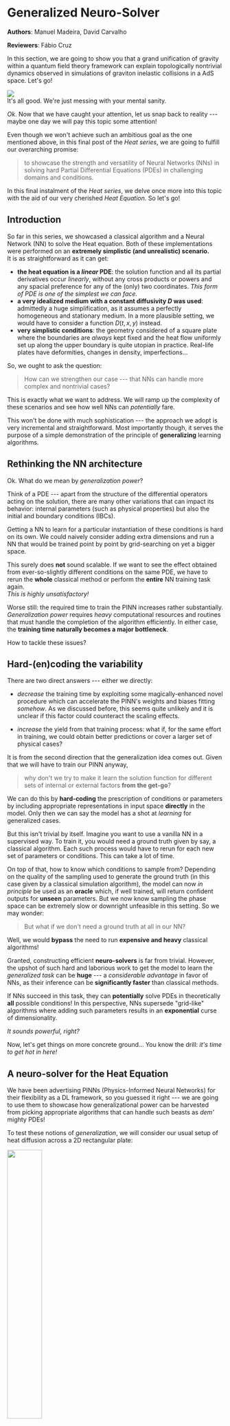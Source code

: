 # Generalized Neuro-Solver

**Authors**: Manuel Madeira, David Carvalho

**Reviewers**: Fábio Cruz


In this section, we are going to show you that a grand unification
of gravity within a quantum field theory framework can explain topologically
nontrivial dynamics observed in simulations of graviton inelastic collisions
in a AdS space. Let's go!

<div class="flex sm:justify-center">
<img src="/../_static/pdes/shaq.gif" class="max-w-xs mb-0">
</div>
<span class="mt-0 block sm:text-center text-base"> It's all good. We're just
messing with your mental sanity.
</span>

*Ok*. Now that we have caught your attention, let us snap back to reality
--- maybe one day we will pay this topic some attention!

Even though we won't achieve such an ambitious goal as the one mentioned
above, in this final post of the *Heat series*, we are going to fulfill our
overarching promise:

> to showcase the strength and versatility of Neural Networks (NNs) in solving
> hard Partial Differential Equations (PDEs) in challenging domains and conditions.

In this final instalment of the *Heat series*, we delve once more into this topic
with the aid of our very cherished *Heat Equation*.
So let's go!

## Introduction

So far in this series, we showcased a classical algorithm and a Neural Network
(NN) to solve the Heat equation.
Both of these implementations were performed on an **extremely simplistic (and
unrealistic) scenario.** \
It is as straightforward as it can get:
+ **the heat equation is a *linear* PDE**: the solution function and all its
partial derivatives occur *linearly*, without any cross products or powers and
any spacial preference for any of the (only) two coordinates.
*This form of PDE is one of the simplest we can face.*
+ **a very idealized medium with a constant diffusivity $D$ was used**:
admittedly a huge simplification, as it assumes a perfectly homogeneous and
stationary medium.
In a more plausible setting, we would have to consider a function $D(t, x, y)$
instead.
+ **very simplistic conditions**: the geometry considered of a square plate
where the boundaries are *always* kept fixed and the heat flow uniformly set up
along the upper boundary is quite utopian in practice. Real-life plates have
deformities, changes in density, imperfections...

So, we ought to ask the question:

> How can we strengthen our case --- that NNs can handle more complex and
> nontrivial cases?

This is exactly what we want to address. We will ramp up the complexity of these scenarios and see how well NNs can
*potentially* fare.

This won't be done with much sophistication --- the approach we adopt
is very incremental and straightforward.
Most importantly though, it serves the purpose of a simple demonstration of the
principle of **generalizing** learning algorithms.

## Rethinking the NN architecture

Ok. What do we mean by *generalization power*?

Think of a PDE --- apart from the structure of the differential operators
acting on the solution, there are many other variations that can impact its
behavior: internal parameters (such as physical properties) but also the
initial and boundary conditions (IBCs).

Getting a NN to learn for a particular instantiation of these conditions is
hard on its own. We could naively consider adding extra dimensions and run a NN
that would be trained point by point by grid-searching on yet a bigger space.

This surely does **not** sound scalable. If we want to see the
effect obtained from ever-so-slightly different conditions on the same PDE,
we have to rerun the **whole** classical method or perform
the **entire** NN training task again. \
*This is highly unsatisfactory!*

Worse still: the required time to train the PINN increases rather
substantially.
*Generalization power* requires *heavy* computational resources and routines that must
handle the completion of the algorithm efficiently.
In either case, the **training time naturally becomes a major bottleneck**.

How to tackle these issues?

## Hard-(en)coding the variability

There are two direct answers --- either we directly:
+ *decrease* the training time by exploiting some magically-enhanced novel
procedure which can accelerate the PINN's weights and biases fitting *somehow*.
As we discussed before, this seems quite unlikely and it is unclear if this
factor could counteract the scaling effects.

+ *increase* the yield from that training process: what if, for the same effort
in training, we could obtain better predictions or cover a larger set of physical
cases?

It is from the second direction that the generalization idea comes out.
Given that we will have to train our PINN anyway,

> why don't we try to make it learn the solution function for different sets
> of internal or external factors **from the get-go**?

We can do this by **hard-coding** the prescription of conditions or parameters by
including appropriate representations in input space **directly** in the model.
Only then we can say the model has a shot at *learning* for generalized cases.

But this isn't trivial by itself. Imagine you want to use a vanilla NN in a supervised way.
To train it, you would need a ground truth given by say, a classical algorithm.
Each such process would have to rerun for each new set of parameters or conditions.
This can take a lot of time.

On top of that, how to know which conditions to sample from? Depending on the quality of the sampling
used to generate the ground truth (in this case given by a classical simulation
 algorithm), the model can now *in principle* be used as an **oracle** which,
 if well trained, will return confident outputs for **unseen** parameters.
 But we now know sampling the phase space can be extremely slow or downright
 unfeasible in this setting. So we may wonder:

> But what if we don't need a ground truth at all in our NN?

Well, we would **bypass** the need to run **expensive and heavy** classical
algorithms!

Granted, constructing efficient **neuro-solvers** is far from trivial. However,
the upshot of such hard and laborious work to get the model to learn the
*generalized task* can be **huge** ---
a *considerable advantage* in favor of NNs, as their inference can be **significantly
faster** than classical methods.

If NNs succeed in this task, they can **potentially** solve PDEs in
theoretically **all** possible conditions!
In this perspective, NNs supersede "grid-like" algorithms where adding such
parameters results in an **exponential** curse of dimensionality.

*It sounds powerful, right?*

Now, let's get things on more concrete ground...
You know the drill: *it's time to get hot in here!*

## A neuro-solver for the Heat Equation

We have been advertising PINNs (Physics-Informed Neural Networks) for their
flexibility as a DL framework, so you guessed it right --- we are going to use
them to showcase how generalizational power can be harvested from picking
appropriate algorithms that can handle such beasts as *dem'* mighty PDEs!

To test these notions of *generalization*, we will consider our usual setup of
heat diffusion across a 2D rectangular plate:

<div class="flex sm:justify-center max-w-md sm:mx-auto">
    <img style="width:40%;" src="/../_static/pdes/IBCs_hot_edge.png">
</div>

Fig. 1: The usual initial and boundary conditions (IBCs) we assume to solve the Heat Equation on the 2D plate. Credits: David Carvalho / Inductiva.

It states that the temperature profile $u(t,x,y)$ must satisfy:

$$
\left[ \frac{\partial}{\partial t} - D \left( \frac{\partial^2}{\partial x ^2} + \frac{\partial^2}{\partial y ^2} \right) \right]u(t,x,y)= 0,
$$

With it, let's investigate three topics:

+ **Learning for parametrized boundary conditions**: keeping this admittedly simple
domain, we *parametrize* the top edge temperature $u_{\rm top}$ into our PINN.
After the network has been trained, we compare its prediction for an *unseen*
top edge temperature by benchmarking it 
with respect to the classical algorithm (FDM) output.
+ **Learning for different domains**: we see how well PINNs can solve when
using more complex geometries. We will solve the Heat Equation with a PINN
in a more challenging domain, where a spherical hole is punched into the
interior of the plate.
+ **Learning without generalizing**: we will benchmark how much slower it
gets if generalization principles are neglected. In other words, we will adress 
generalization by brute force. Using our new holed plate,
we will run PINNs that can solve across this harder domain *when trained (each 
at a time) for various diffusitivities $D$*.

### Let's Heat `run`

You don't need to program anything --- you can find and run our code in our
dedicated `github` repository
[here](https://github.com/inductiva/blog_code_snippets)
and train your powerful PINNs!

## Getting a PINN to generalize across boundary conditions

Until now, only **fixed** scenarios for which the boundary and
initial conditions were set *a priori* were used (like the ones just above).
In this framework, the PINN is trained to fit **exclusively** with those
conditions.

This is naturally far from ideal. If we were to change the initial temperature
of any edge **by a teeny tiny bit**, the model output for such a system would
already be of **dubious** predictive power!

So, we face a structural question here:

> How can we encode this boundary information as input to the PINN in a way
the model can effectively generalize its effect on the output solution?

To answer this, let's focus on an extremely simple setup to showcase this
training capability. We will keep *all* boundary and initial conditions fixed
*except* for the temperature of the top edge, which can now *change*.

Once again, we pick the simplest approach to achieve generalization: via
**parametrization**. In this way, we think of encoding the variation by means
of *variables* (or any other sensible descriptor) to allow the NN to extend the
solution function to other IBCs *natively* in its architecture.

In this simple configuration, a single **parameter** $u_{\rm top}$ will become
an **additional** input.

<div class="flex sm:justify-center sm:mx-auto">
    <img style="width:80%;" src="/../_static/pdes/PINN_top_edge.png">
</div>

Fig 2: Our PINN will now be able to learn the behavior of the solution as the hot edge temperature $u_{\rm top}$ is an input of the model. Credits: David Carvalho / Inductiva.

To see how well the PINN fares, we:
- train it by sampling many instances of $u_{\rm top}$
within the range $[-1, 1]^\mathrm{o}C$.
- then infer for the unseen case $u_{\rm top} = 0^\mathrm{o}C$.

### Running...

Do you remember when in we
mentioned that our implementation was able to accommodate some extra complexity?
Time to exploit it!

The command line instruction to trigger this experiment and generate the PINN output
is simply:

```
python heat_idrlnet.py --max_iter=10000 --output_folder=generalization_bc --hot_edge_temp_range=-1,1 --hot_edge_temp_to_plot=0 --output_num_x=500 --output_num_y=500 --colorbar_limits=-1.2,1.2
```

The script `heat_idrlnet.py` trains a PINN in the setting described throughout 
the Heat series. The flags in this command line fulfill different purposes:
+ `max_iter` defines the total number of training epochs;
+ `output_folder` determines the directory where the resulting files stemming
  from the PINN training procedure are stored;
+ `hot_edge_temp_range` is the range of hot edge temperatures within which the 
  PINN is trained;
+ `hot_edge_temp_to_plot` is the hot edge temperature to which we intend to
  infer results;
+ `output_num_x` and `output_num_y` define the discretization along the x-axis 
  and y-axis, respectively, of the grid in which we infer results;
+ `colorbar_limits` defines the range of the colorbar used.

Let's analyze it by using a classical Finite Difference Method (FDM) for
$u_{\rm top} =0 \;^\mathrm{o}C$) as the benchmark.

<div class="flex flex-col sm:justify-center max-w-lg sm:mx-auto space-y-2">
<video class="mb-0" style="width:80%;" loop muted autoplay preload="auto">
    <source src="../_static/pdes/generalization_bc.mp4" type="video/mp4">
</video>
<video class="mb-0" style="width:80%;" loop muted autoplay preload="auto">
    <source src="../_static/pdes/generalization_bc_fdm.mp4" type="video/mp4">
</video>
<video class="mb-0" style="width:80%;" loop muted autoplay preload="auto">
    <source src="../_static/pdes/generalization_bc_error.mp4" type="video/mp4">
</video>
</div>

Fig. 3: A PINN estimate of the solution of the Heat Equation for a top edge temperature $u_{\rm top} = 0^\mathrm{o}C$ [top], the output generated by a classical (FDM) method [middle] and their difference [bottom]. Credits: Manuel Madeira / Inductiva.

Very nice! As expected, the network [top] recovers the diffusion patterns
predicted by the classical algorithm [middle].
We can track the error by plotting their difference [bottom], where a great
resemblance arises. This plot can be easily obtained by running the provided `heat_error.py` python script. 
We notice that the main source of error is found in the
upper corners where cold and hot edges get in touch, generating an extremely
sharp transition that the PINN struggles to keep up with.

Even though some minor numerical deviations are seen, these are justifiable
given that the task that we have provided to the PINN is **significantly harder**,
and we kept the total number of epochs and Neural Network architecture as before
in the series.

*Lesson:* for the same amount of training, clever architectures can indeed
provide us the generalization power we sought, saving us a huge amount of
computation resources and with very little damage in results accuracy!

## Probing complex geometries

We are interested in testing PINNs for more complex geometries than the regular 
square plate. Let us then now go the extra mile and address precisely the
challenges of probing **different domains** with NNs.

PINNs are particularly well suited to address complex geometries as it only
requires **a proper domain sampler** that provides both:
- boundary and initial points with the correct target value (given by the
ground truth);
- and interior points where the PINN computes the PDE residual and then
backpropagates it.

In fact, the PINN solution function will be defined for values outside of the
domain considered, but we just neglect it.

Our code implementation supports designing a plate with an arbitrary number of
holes inside the problem domain.
Let's focus on a single hole at the plate center:

<div class="flex sm:justify-center max-w-md sm:mx-auto">
    <img style="width:60%;" src="/../_static/pdes/IBCs_hole.png">
</div>

Fig. 4: We now generalize our boundary and initial conditions given the domain by taking the top edge temperature as a variable parameter $u_{\rm top} \in [-1,1] \;^\mathrm{o}C$,
while the hole boundary is of the hot or cold type. Credits: David Carvalho / Inductiva.

Given this, we keep the boundary and initial conditions as in the previous setting
(top edge at the maximal temperature ($u =  1\;^\mathrm{o}C$) and the rest of
the boundaries and initial points at the minimal temperature ($u = -1\;^\mathrm{o}C$).

We consider two types of holes now:

+ **Hot hole**: The points sampled from the hole boundary are set to the 
maximal temperature ($u = 1\;^\mathrm{o}C$);
+ **Cold hole**: Conversely, in this case, the points sampled from the hole
boundary are set to the minimal temperature ($u = -1\;^\mathrm{o}C$).

## Running our code

Let's now get some code running! The instruction in the command line that leads to the PINN results is the following:
```
python heat_idrlnet.py --max_iter=10000 --output_folder=hot_hole --holes_list=0,0,0.1 --output_num_x=500 --output_num_y=500 --colorbar_limits=-1.5,1.5
```

For instance, the cold hole setting can be run as:

```
python heat_idrlnet.py --max_iter=10000 --output_folder=cold_hole --holes_list=0,0,0.1 --holes_temp=-1 --output_num_x=500 --output_num_y=500 --colorbar_limits=-1.5,1.5
```

Regarding the new flags in these command lines:
+ `holes_list` is the list of holes we consider in our plate, where each
  group of three contiguous entries define a hole as 
  $(x_\rm{center}, y_\rm{center}, radius)$ ;
+ `holes_temp` defines the temperature of the holes boundaries (it is not 
  defined for the hot hole as it is $1\;^\mathrm{o}C$ by default);

So, for the same $u_{\rm top} = 1\;^\mathrm{o}C$, we see the difference in the
profile for both the cold and hot hole edge scenarios:

<div class="flex flex-col sm:justify-center max-w-lg sm:mx-auto space-y-2">
<video class="mb-0" style="width:80%;" loop muted autoplay preload="auto">
    <source src="../_static/pdes/hot_hole.mp4" type="video/mp4">
</video>
<video class="mb-0" style="width:80%;" loop muted autoplay preload="auto">
    <source src="../_static/pdes/cold_hole.mp4" type="video/mp4">
</video>
</div>
Fig. 5: Heat diffusion profiles for a hot [top] and cold [bottom] temperature of the hole boundary. Case on point: small changes in parameters can result in very different outputs! Credits: Manuel Madeira / Inductiva.

*Woah*! The results from these experiments are clear: the hole in the domain
clearly affects the heat diffusion profile in **very different** outputs!

- When the hole boundary is cold, the heat source remains the same and so
the same general downward parabolic-like behavior we've discussed is observed. 
The main difference is that heat flows *around* the hole.
- The more interesting case occurs when we also pump energy into the plate
through the hole boundary.
In that case, another pattern is added -- a radial outflow.
The interference between these two streams is obtained in opposite directions:
while the cold hole suppresses the heat diffusion towards closer regions to
the hole border.

But this is still intuitive enough. But how to think of a highly complex
interference pattern? Let's put our code handling more exotic domains!

For instance, let's think of more physically-relevant cases. 
Can we understand the physics behind this irregular setting where 3 holes of
various sizes and positions are found and the boundary is now curved?

<div class="flex flex-col sm:justify-center max-w-lg sm:mx-auto space-y-2">
<video class="mb-0" style="width:80%;" loop muted autoplay preload="auto">
    <source src="../_static/pdes/3_holes.mp4" type="video/mp4">
</video>

Fig. 6: Heat flow across a more complex domain composed of three holes of varying sizes and positions, as well as curved left and right boundaries. Credits: Manuel Madeira / Inductiva.

## Generalizing through grid-searching (is inefficient)

To make a point (and get more awesome visualizations 😁), let's see how the
output changes by changing the diffusitivity rate $D$ for the hot hole
scenario.

For that, we simply run each PDE for each $D$:
<div class="flex flex-col sm:justify-center max-w-lg sm:mx-auto space-y-2">
<video class="mb-0" style="width:80%;" loop muted autoplay preload="auto">
    <source src="../_static/pdes/hot_hole_d0.01.mp4" type="video/mp4">
</video>
<video class="mb-0" style="width:80%;" loop muted autoplay preload="auto">
    <source src="../_static/pdes/hot_hole.mp4" type="video/mp4">
</video>
<video class="mb-0" style="width:80%;" loop muted autoplay preload="auto">
    <source src="../_static/pdes/hot_hole_d1.mp4" type="video/mp4">
</video>
</div>

Fig. 7: Heat diffusion profile in the holed domain by ramping up the diffusitivity from $D=0.01$ [top] to $D=0.1$ [middle] and $D=1$ [bottom]. Note that each PINN had to be trained individually. Credits: Manuel Madeira / Inductiva.

*Hot*! We can see that the diffusitivity allows us to disentangle both phenomena
streams we discussed (downward vs radial).
Additionally, it sets the time scale for *equilibration*, when the state
becomes *stationary* *i.e.* whenever $\frac{\partial u}{\partial t} = 0 $

The main point to grab here though is that the output you see comes after training
each PINN **individually**! For instance, for these settings, each PINN will take
**about 5 hours**.
This is completely **inefficient** and does not allow the algorithm to
organically understand how to map the IBCs to the output.

### The PINN architecture behind generalization

In order to make generalization tangible, the computing infrastructure needs
to be versatile and efficient.
From a computational perspective, we should ask:
> How exactly does the PINN change to accommodate for this generalization?

The fact that the loss function differs according to the domain from where
the data domain points considered are sampled is of **huge computational relevance**.

While a initial or boundary point is directly fit by the PINN to its
target (imposed by the initial or boundary condition itself), a point stemming 
from an interior domain contributes to the fitting procedure through its PDE 
residue.

PINNs do not impose an upper limit to the number of IBCs or interior domains.
Each of these IBCs may have a different target and
each interior domain might be assigned to different PDEs.
As you can imagine, for complex problems, PINNs have a high chance of turning into a mess!

Let's make use of a perk from the IDRLnet library (which supported us throughout
the Heat series) --- a visual representation of the
computational graph (in terms of `IDRLnet nodes`) underneath the implementation
it receives.

For this our instance, the representations obtained can be visualized as:

<div class="flex sm:justify-center sm:mx-auto">
    <img style="width:80%;" src="/../_static/pdes/nodes.png">
</div>

Fig. 8: Computational graphs considered by IDRLnet for each sampling domain considered. If we added holes to our plate, an extra graph would be obtained (similar to the ones from the IBCs). Credits: Manuel Madeira / Inductiva.

Note that the blue nodes are obtained by sampling the different domains 
considered (DataNodes), the red nodes are computational (PDENodes or NetNodes), and the
green nodes are constraints (targets). [2]

Having a graphical representation of what is going on inside our code is always 
helpful. Naturally, this tool may become extremely handy to ensure that the 
problem solution is well implemented.

## Our fiery conclusions on Neuro-Solvers

Well, it has been quite a ride!
To finish off the tutorial, we took the opportunity to sail through seas that
classical methods can not achieve (or at least through simple procedures).
The reason is that they are not scalable with increasing parameter customization.
Classical methods have underwhelming potential in providing acceleration into solving PDEs.

We argue Neural Networks have the capability of streamlining these high-dimensional
increments by generalizing more smartly.
But the complexity has been transferred to other issues.
As we alluded before, the choice and fine-tuning of variables and parameters
is not something trivial to achieve (either through classical and DL frameworks).

To see how versatile NNs can be, we pushed a little harder and checked
if adding more complexity could be coped by Physics-Informed Neural Networks (PINNs).
In a modest setup of incremental difficulty, we sure have explored a lot of situations and probed
potential means to achieve smarter training.

This strategy of adding new parameters as simple inputs to achieve
generalization is the simplest one (but arguably not the most efficient one).

There are several alternatives --- a great example is *HyperPINNs* [1], whose
results have been published recently.
They result from the fusion of hypernetworks and the more conventional PINNs.
Most importantly, HyperPINNs have been shown to succeed in achieving
generalization --- although in a different implementational flavor.

The outlook message to us is simple to state.
The issues pointed out and run experiments illustrate two essential aspects
that will need to continue being optimized are different in nature:
- the power that Machine/Deep Learning techniques have to propel scientific computing to unseen new paradigms;
- the challenges in computation and algorithm architecture caused by evermore
realistic and refined systems of interest.

We at Inductiva are precisely learning to understand how Machine Learning
can be used to expand our knowledge of Partial Differential Equations to
realms never computed before.

Stay tuned for new material!

🔥🔥🔥 Fire out 🔥🔥🔥

## References & Remarks

[[1]](https://arxiv.org/abs/2111.01008) A great introduction to HyperPINNs! 
